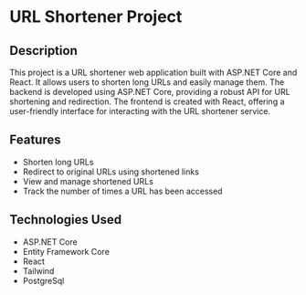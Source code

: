 # URL Shortener Project  

## Description

This project is a URL shortener web application built with ASP.NET Core and React. It allows users to shorten long URLs and easily manage them. The backend is developed using ASP.NET Core, providing a robust API for URL shortening and redirection. The frontend is created with React, offering a user-friendly interface for interacting with the URL shortener service.  

## Features  

- Shorten long URLs  
- Redirect to original URLs using shortened links  
- View and manage shortened URLs  
- Track the number of times a URL has been accessed  

## Technologies Used  

- ASP.NET Core  
- Entity Framework Core  
- React  
- Tailwind  
- PostgreSql  

